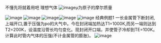 
不懂先将就着用吧
理想气体
![image](https://user-images.githubusercontent.com/113445900/189934685-ade96eb3-4357-4bcd-bae0-397cb65a6872.png)μ为原子的摩尔质量

![image](https://user-images.githubusercontent.com/113445900/189933675-e8732647-9633-4d8a-a2ed-7ad841586092.png)     ![image](https://user-images.githubusercontent.com/113445900/189933937-c8048627-b31d-4c20-aa5c-e1c92a48c7be.png)
![image](https://user-images.githubusercontent.com/113445900/189936880-de509543-da27-4760-a6ab-951564782828.png)![image](https://user-images.githubusercontent.com/113445900/189936924-2ebba246-b555-4ab9-b993-df8ad2e9a316.png)           ![image](https://user-images.githubusercontent.com/113445900/189937016-1ea4946e-e58d-4f93-83b0-28d5c959fdea.png)
经典例题1   一长金属管下断封闭,上端开口,置于压强为po的大气中。今在封闭端加热达T1=1000K,而另一端则达到T2=200K，设温度沿管长均匀变化。现封闭开口端，并使管子冷却到TE=100K。计算此时管内气体的压强(不计金属管的膨胀)。
![image](https://user-images.githubusercontent.com/113445900/189937162-816cc69a-00a4-4a51-858c-11207885f72c.png)



